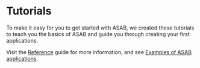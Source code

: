 # Tutorials

To make it easy for you to get started with ASAB, we created these tutorials to teach you the basics of ASAB and guide you through creating your first applications.

Visit the [Reference](../../reference/application) guide for more information, and see [Examples of ASAB applications](../examples/application_states.md).